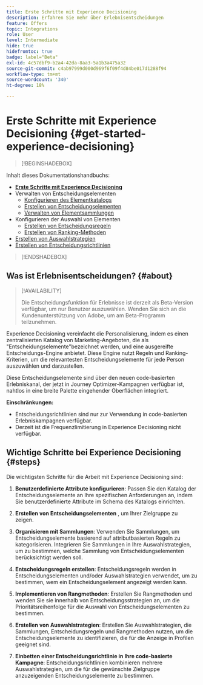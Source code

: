 ```yaml
---
title: Erste Schritte mit Experience Decisioning
description: Erfahren Sie mehr über Erlebnisentscheidungen
feature: Offers
topic: Integrations
role: User
level: Intermediate
hide: true
hidefromtoc: true
badge: label="Beta"
exl-id: 4c57dbf9-b2a4-42da-8aa3-5a1b3a475a32
source-git-commit: c4ab97999d000d969f6f09f4d84be017d1288f94
workflow-type: tm+mt
source-wordcount: '340'
ht-degree: 18%

---
```


# Erste Schritte mit Experience Decisioning {#get-started-experience-decisioning}

>[!BEGINSHADEBOX]

Inhalt dieses Dokumentationshandbuchs:

* **[Erste Schritte mit Experience Decisioning](gs-experience-decisioning.md)**
* Verwalten von Entscheidungselementen
   * [Konfigurieren des Elementkatalogs](catalogs.md)
   * [Erstellen von Entscheidungselementen](items.md)
   * [Verwalten von Elementsammlungen](collections.md)
* Konfigurieren der Auswahl von Elementen
   * [Erstellen von Entscheidungsregeln](rules.md)
   * [Erstellen von Ranking-Methoden](ranking.md)
* [Erstellen von Auswahlstrategien](selection-strategies.md)
* [Erstellen von Entscheidungsrichtlinien](create-decision.md)

>[!ENDSHADEBOX]

## Was ist Erlebnisentscheidungen? {#about}

>[!AVAILABILITY]
>
>Die Entscheidungsfunktion für Erlebnisse ist derzeit als Beta-Version verfügbar, um nur Benutzer auszuwählen. Wenden Sie sich an die Kundenunterstützung von Adobe, um am Beta-Programm teilzunehmen.

Experience Decisioning vereinfacht die Personalisierung, indem es einen zentralisierten Katalog von Marketing-Angeboten, die als &quot;Entscheidungselemente&quot;bezeichnet werden, und eine ausgereifte Entscheidungs-Engine anbietet. Diese Engine nutzt Regeln und Ranking-Kriterien, um die relevantesten Entscheidungselemente für jede Person auszuwählen und darzustellen.

Diese Entscheidungselemente sind über den neuen code-basierten Erlebniskanal, der jetzt in Journey Optimizer-Kampagnen verfügbar ist, nahtlos in eine breite Palette eingehender Oberflächen integriert.

**Einschränkungen:**

* Entscheidungsrichtlinien sind nur zur Verwendung in code-basierten Erlebniskampagnen verfügbar.
* Derzeit ist die Frequenzlimitierung in Experience Decisioning nicht verfügbar.

## Wichtige Schritte bei Experience Decisioning {#steps}

Die wichtigsten Schritte für die Arbeit mit Experience Decisioning sind:

1. **Benutzerdefinierte Attribute konfigurieren**: Passen Sie den Katalog der Entscheidungselemente an Ihre spezifischen Anforderungen an, indem Sie benutzerdefinierte Attribute im Schema des Katalogs einrichten.

1. **Erstellen von Entscheidungselementen** , um Ihrer Zielgruppe zu zeigen.

1. **Organisieren mit Sammlungen**: Verwenden Sie Sammlungen, um Entscheidungselemente basierend auf attributbasierten Regeln zu kategorisieren. Integrieren Sie Sammlungen in Ihre Auswahlstrategien, um zu bestimmen, welche Sammlung von Entscheidungselementen berücksichtigt werden soll.

1. **Entscheidungsregeln erstellen**: Entscheidungsregeln werden in Entscheidungselementen und/oder Auswahlstrategien verwendet, um zu bestimmen, wem ein Entscheidungselement angezeigt werden kann.

1. **Implementieren von Rangmethoden**: Erstellen Sie Rangmethoden und wenden Sie sie innerhalb von Entscheidungsstrategien an, um die Prioritätsreihenfolge für die Auswahl von Entscheidungselementen zu bestimmen.

1. **Erstellen von Auswahlstrategien**: Erstellen Sie Auswahlstrategien, die Sammlungen, Entscheidungsregeln und Rangmethoden nutzen, um die Entscheidungselemente zu identifizieren, die für die Anzeige in Profilen geeignet sind.

1. **Einbetten einer Entscheidungsrichtlinie in Ihre code-basierte Kampagne**: Entscheidungsrichtlinien kombinieren mehrere Auswahlstrategien, um die für die gewünschte Zielgruppe anzuzeigenden Entscheidungselemente zu bestimmen.
